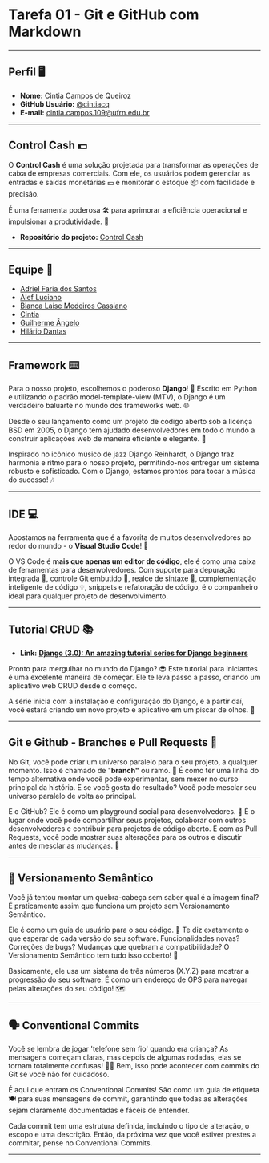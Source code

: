 # Tarefa 01 - Git e GitHub com Markdown

---

## Perfil 🖥️

- **Nome:** Cintia Campos de Queiroz
- **GitHub Usuário:** [@cintiacq](https://github.com/cintiacq)
- **E-mail:** [cintia.campos.109@ufrn.edu.br](mailto:cintia.campos.109@ufrn.edu.br)

---

## Control Cash 💵

O **Control Cash** é uma solução projetada para transformar as operações de caixa de empresas comerciais. Com ele, os usuários podem gerenciar as entradas e saídas monetárias 💵 e monitorar o estoque 📦 com facilidade e precisão.

É uma ferramenta poderosa 🛠️ para aprimorar a eficiência operacional e impulsionar a produtividade. 🚀

- **Repositório do projeto:** [Control Cash](https://github.com/Control-Cash/controlcash)

---

## Equipe 👥

- [Adriel Faria dos Santos](https://github.com/br-adriel)
- [Alef Luciano](https://github.com/AlefLuciano)
- [Bianca Laíse Medeiros Cassiano](https://github.com/biancamdros)
- [Cintia](https://github.com/cintiacq)
- [Guilherme Ângelo](https://github.com/GuilhermeAngelo)
- [Hilário Dantas](https://github.com/hilariodantas)

---

## Framework ⌨️

Para o nosso projeto, escolhemos o poderoso **Django**! 💪 Escrito em Python e utilizando o padrão model-template-view (MTV), o Django é um verdadeiro baluarte no mundo dos frameworks web. 🌐

Desde o seu lançamento como um projeto de código aberto sob a licença BSD em 2005, o Django tem ajudado desenvolvedores em todo o mundo a construir aplicações web de maneira eficiente e elegante. 🚀

Inspirado no icônico músico de jazz Django Reinhardt, o Django traz harmonia e ritmo para o nosso projeto, permitindo-nos entregar um sistema robusto e sofisticado. Com o Django, estamos prontos para tocar a música do sucesso! 🎶

---

## IDE 💻

Apostamos na ferramenta que é a favorita de muitos desenvolvedores ao redor do mundo - o **Visual Studio Code**! 🌟

O VS Code é **mais que apenas um editor de código**, ele é como uma caixa de ferramentas para desenvolvedores. Com suporte para depuração integrada 🔎, controle Git embutido 🔄, realce de sintaxe 🌈, complementação inteligente de código 💡, snippets e refatoração de código, é o companheiro ideal para qualquer projeto de desenvolvimento.

---

## **Tutorial CRUD 📚**

- **Link:** **[Django (3.0): An amazing tutorial series for Django beginners](https://djangocentral.com/tutorial-series-for-django-beginners/)**

Pronto para mergulhar no mundo do Django? 😎 Este tutorial para iniciantes é uma excelente maneira de começar. Ele te leva passo a passo, criando um aplicativo web CRUD desde o começo.

A série inicia com a instalação e configuração do Django, e a partir daí, você estará criando um novo projeto e aplicativo em um piscar de olhos. 👏

---

## **Git e Github - Branches e Pull Requests 🌳**

No Git, você pode criar um universo paralelo para o seu projeto, a qualquer momento. Isso é chamado de "**branch"** ou ramo. 🌿 É como ter uma linha do tempo alternativa onde você pode experimentar, sem mexer no curso principal da história. E se você gosta do resultado? Você pode mesclar seu universo paralelo de volta ao principal. 

E o GitHub? Ele é como um playground social para desenvolvedores. 🎡 É o lugar onde você pode compartilhar seus projetos, colaborar com outros desenvolvedores e contribuir para projetos de código aberto. E com as Pull Requests, você pode mostrar suas alterações para os outros e discutir antes de mesclar as mudanças. 🎉

---

## **🧩 Versionamento Semântico**

Você já tentou montar um quebra-cabeça sem saber qual é a imagem final? É praticamente assim que funciona um projeto sem Versionamento Semântico.

Ele é como um guia de usuário para o seu código. 📖 Te diz exatamente o que esperar de cada versão do seu software. Funcionalidades novas? Correções de bugs? Mudanças que quebram a compatibilidade? O Versionamento Semântico tem tudo isso coberto! 💪

Basicamente, ele usa um sistema de três números (X.Y.Z) para mostrar a progressão do seu software. É como um endereço de GPS para navegar pelas alterações do seu código! 🗺️

---

## **🗣️ Conventional Commits**

Você se lembra de jogar 'telefone sem fio' quando era criança? As mensagens começam claras, mas depois de algumas rodadas, elas se tornam totalmente confusas! 😵‍💫 Bem, isso pode acontecer com commits do Git se você não for cuidadoso.

É aqui que entram os Conventional Commits! São como um guia de etiqueta 🍽️ para suas mensagens de commit, garantindo que todas as alterações sejam claramente documentadas e fáceis de entender.

Cada commit tem uma estrutura definida, incluindo o tipo de alteração, o escopo e uma descrição. Então, da próxima vez que você estiver prestes a commitar, pense no Conventional Commits. 

---